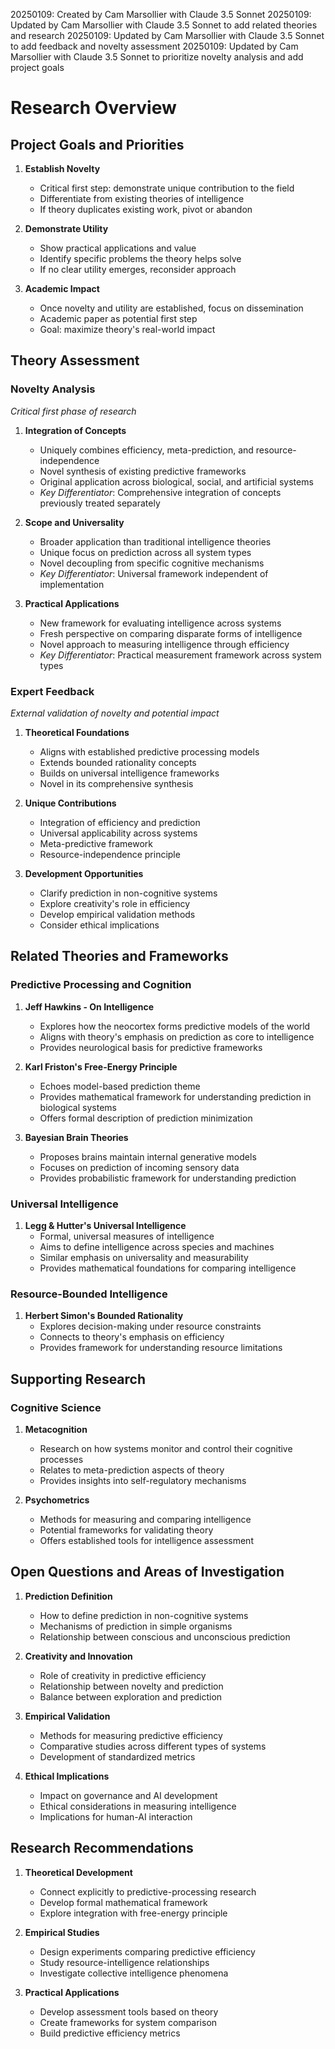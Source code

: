 20250109: Created by Cam Marsollier with Claude 3.5 Sonnet
20250109: Updated by Cam Marsollier with Claude 3.5 Sonnet to add related theories and research
20250109: Updated by Cam Marsollier with Claude 3.5 Sonnet to add feedback and novelty assessment
20250109: Updated by Cam Marsollier with Claude 3.5 Sonnet to prioritize novelty analysis and add project goals

# Research Overview

## Project Goals and Priorities

1. **Establish Novelty**
   - Critical first step: demonstrate unique contribution to the field
   - Differentiate from existing theories of intelligence
   - If theory duplicates existing work, pivot or abandon
   
2. **Demonstrate Utility**
   - Show practical applications and value
   - Identify specific problems the theory helps solve
   - If no clear utility emerges, reconsider approach

3. **Academic Impact**
   - Once novelty and utility are established, focus on dissemination
   - Academic paper as potential first step
   - Goal: maximize theory's real-world impact

## Theory Assessment

### Novelty Analysis
*Critical first phase of research*

1. **Integration of Concepts**
   - Uniquely combines efficiency, meta-prediction, and resource-independence
   - Novel synthesis of existing predictive frameworks
   - Original application across biological, social, and artificial systems
   - *Key Differentiator*: Comprehensive integration of concepts previously treated separately

2. **Scope and Universality**
   - Broader application than traditional intelligence theories
   - Unique focus on prediction across all system types
   - Novel decoupling from specific cognitive mechanisms
   - *Key Differentiator*: Universal framework independent of implementation

3. **Practical Applications**
   - New framework for evaluating intelligence across systems
   - Fresh perspective on comparing disparate forms of intelligence
   - Novel approach to measuring intelligence through efficiency
   - *Key Differentiator*: Practical measurement framework across system types

### Expert Feedback
*External validation of novelty and potential impact*

1. **Theoretical Foundations**
   - Aligns with established predictive processing models
   - Extends bounded rationality concepts
   - Builds on universal intelligence frameworks
   - Novel in its comprehensive synthesis

2. **Unique Contributions**
   - Integration of efficiency and prediction
   - Universal applicability across systems
   - Meta-predictive framework
   - Resource-independence principle

3. **Development Opportunities**
   - Clarify prediction in non-cognitive systems
   - Explore creativity's role in efficiency
   - Develop empirical validation methods
   - Consider ethical implications

## Related Theories and Frameworks

### Predictive Processing and Cognition
1. **Jeff Hawkins - On Intelligence**
   - Explores how the neocortex forms predictive models of the world
   - Aligns with theory's emphasis on prediction as core to intelligence
   - Provides neurological basis for predictive frameworks

2. **Karl Friston's Free-Energy Principle**
   - Echoes model-based prediction theme
   - Provides mathematical framework for understanding prediction in biological systems
   - Offers formal description of prediction minimization

3. **Bayesian Brain Theories**
   - Proposes brains maintain internal generative models
   - Focuses on prediction of incoming sensory data
   - Provides probabilistic framework for understanding prediction

### Universal Intelligence
1. **Legg & Hutter's Universal Intelligence**
   - Formal, universal measures of intelligence
   - Aims to define intelligence across species and machines
   - Similar emphasis on universality and measurability
   - Provides mathematical foundations for comparing intelligence

### Resource-Bounded Intelligence
1. **Herbert Simon's Bounded Rationality**
   - Explores decision-making under resource constraints
   - Connects to theory's emphasis on efficiency
   - Provides framework for understanding resource limitations

## Supporting Research

### Cognitive Science
1. **Metacognition**
   - Research on how systems monitor and control their cognitive processes
   - Relates to meta-prediction aspects of theory
   - Provides insights into self-regulatory mechanisms

2. **Psychometrics**
   - Methods for measuring and comparing intelligence
   - Potential frameworks for validating theory
   - Offers established tools for intelligence assessment

## Open Questions and Areas of Investigation

1. **Prediction Definition**
   - How to define prediction in non-cognitive systems
   - Mechanisms of prediction in simple organisms
   - Relationship between conscious and unconscious prediction

2. **Creativity and Innovation**
   - Role of creativity in predictive efficiency
   - Relationship between novelty and prediction
   - Balance between exploration and prediction

3. **Empirical Validation**
   - Methods for measuring predictive efficiency
   - Comparative studies across different types of systems
   - Development of standardized metrics

4. **Ethical Implications**
   - Impact on governance and AI development
   - Ethical considerations in measuring intelligence
   - Implications for human-AI interaction

## Research Recommendations

1. **Theoretical Development**
   - Connect explicitly to predictive-processing research
   - Develop formal mathematical framework
   - Explore integration with free-energy principle

2. **Empirical Studies**
   - Design experiments comparing predictive efficiency
   - Study resource-intelligence relationships
   - Investigate collective intelligence phenomena

3. **Practical Applications**
   - Develop assessment tools based on theory
   - Create frameworks for system comparison
   - Build predictive efficiency metrics 